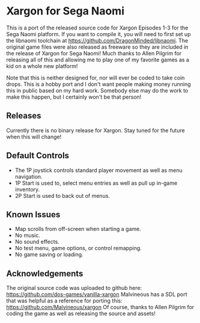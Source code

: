# Xargon for Sega Naomi

This is a port of the released source code for Xargon Episodes 1-3 for the Sega Naomi platform. If you want
to compile it, you will need to first set up the libnaomi toolchain at https://github.com/DragonMinded/libnaomi.
The original game files were also released as freeware so they are included in the release of Xargon for
Sega Naomi! Much thanks to Allen Pilgrim for releasing all of this and allowing me to play one of my favorite
games as a kid on a whole new platform!

Note that this is neither designed for, nor will ever be coded to take coin drops. This is a hobby port and
I don't want people making money running this in public based on my hard work. Somebody else may do the work
to make this happen, but I certainly won't be that person!

## Releases

Currently there is no binary release for Xargon. Stay tuned for the future when this will change!

## Default Controls

* The 1P joystick controls standard player movement as well as menu navigation.
* 1P Start is used to, select menu entries as well as pull up in-game inventory.
* 2P Start is used to back out of menus.

## Known Issues

* Map scrolls from off-screen when starting a game.
* No music.
* No sound effects.
* No test menu, game options, or control remapping.
* No game saving or loading.

## Acknowledgements

The original source code was uploaded to github here: https://github.com/dos-games/vanilla-xargon
Malvineous has a SDL port that was helpful as a reference for porting this: https://github.com/Malvineous/xargon
Of course, thanks to Allen Pilgrim for coding the game as well as releasing the source and assets!
